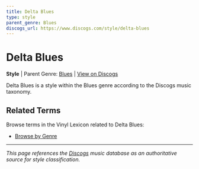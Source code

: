 ```yaml
---
title: Delta Blues
type: style
parent_genre: Blues
discogs_url: https://www.discogs.com/style/delta-blues
---
```


# Delta Blues

**Style** | Parent Genre: [Blues](../genres/blues.md) | [View on Discogs](https://www.discogs.com/style/delta-blues)

Delta Blues is a style within the Blues genre according to the Discogs music taxonomy.

## Related Terms

Browse terms in the Vinyl Lexicon related to Delta Blues:

- [Browse by Genre](../tags/genres.md)

---

*This page references the [Discogs](https://www.discogs.com/style/delta-blues) music database as an authoritative source for style classification.*
